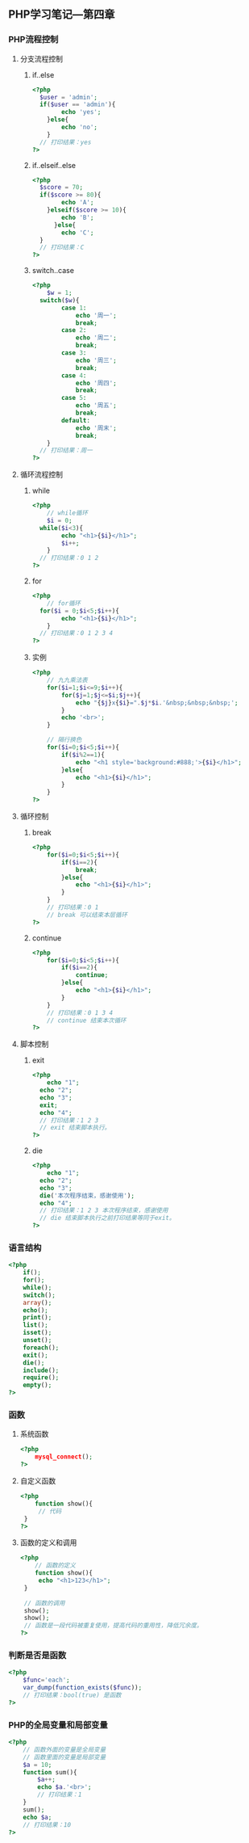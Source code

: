 ## PHP学习笔记—第四章

### PHP流程控制

1. 分支流程控制

   1. if..else

      ```php
      <?php
      	$user = 'admin';
      	if($user == 'admin'){
              echo 'yes';
          }else{
              echo 'no';
          }
      	// 打印结果：yes
      ?>
      ```

   2. if..elseif..else

      ```PHP
      <?php
      	$score = 70;
      	if($score >= 80){
              echo 'A';
          }elseif($score >= 10){
              echo 'B';
        	}else{
              echo 'C';
      	}
      	// 打印结果：C
      ?>
      ```

   3. switch..case

      ```PHP
      <?php
          $w = 1;
      	switch($w){
              case 1:
                  echo '周一';
                  break;
              case 2:
                  echo '周二';
                  break;
              case 3:
                  echo '周三';
                  break;
              case 4:
                  echo '周四';
                  break;
              case 5:
                  echo '周五';
                  break;
              default:
                  echo '周末';
                  break;   
          }
      	// 打印结果：周一
      ?>
      ```

      

2. 循环流程控制

   1. while

      ```PHP
      <?php
          // while循环
          $i = 0;
      	while($i<3){
              echo "<h1>{$i}</h1>";
              $i++;
          }
      	// 打印结果：0 1 2
      ?>
      ```

   2. for

      ```PHP
      <?php
          // for循环
      	for($i = 0;$i<5;$i++){
              echo "<h1>{$i}</h1>";
          }
      	// 打印结果：0 1 2 3 4
      ?>
      ```

   3. 实例

      ```PHP
      <?php
          // 九九乘法表
          for($i=1;$i<=9;$i++){
              for($j=1;$j<=$i;$j++){
                  echo "{$j}x{$i}=".$j*$i.'&nbsp;&nbsp;&nbsp;';
              }
              echo '<br>';
          }
      
          // 隔行换色
          for($i=0;$i<5;$i++){
              if($i%2==1){
                  echo "<h1 style='background:#888;'>{$i}</h1>";
              }else{
                  echo "<h1>{$i}</h1>";
              }
          }
      ?>
      ```

3. 循环控制

   1. break
   
      ```PHP
      <?php
          for($i=0;$i<5;$i++){
              if($i==2){
                  break;
              }else{
                  echo "<h1>{$i}</h1>";
              }
          }
          // 打印结果：0 1
          // break 可以结束本层循环
      ?>
      ```
   
   2. continue
   
      ```PHP
      <?php
          for($i=0;$i<5;$i++){
              if($i==2){
                  continue;
              }else{
                  echo "<h1>{$i}</h1>";
              }
          }
          // 打印结果：0 1 3 4
          // continue 结束本次循环
      ?>
      ```
   
4. 脚本控制
   
   1. exit
   
      ```PHP
      <?php
          echo "1";
      	echo "2";
      	echo "3";
      	exit;
      	echo "4";
      	// 打印结果：1 2 3
      	// exit 结束脚本执行。
      ?>
      ```
   
   2. die
   
      ```php
      <?php
          echo "1";
      	echo "2";
      	echo "3";
      	die('本次程序结束，感谢使用');
      	echo "4";
      	// 打印结果：1 2 3 本次程序结束，感谢使用
      	// die 结束脚本执行之前打印结果等同于exit。
      ?>
      ```

### 语言结构

```php
<?php
    if();
	for();
	while();
	switch();
	array();
	echo();
	print();
	list();
	isset();
	unset();
	foreach();
	exit();
	die();
	include();
	require();
	empty();
?>
```

### 函数

1. 系统函数

   ```php
   <?php
       mysql_connect();
   ?>
   ```

2. 自定义函数

   ```PHP
   <?php
       function show(){
       	// 代码
   	}
   ?>
   ```

3. 函数的定义和调用

   ```php
   <?php
       // 函数的定义
       function show(){
       	echo "<h1>123</h1>";
   	}
   	
   	// 函数的调用
   	show();
   	show();
   	// 函数是一段代码被重复使用，提高代码的重用性，降低冗余度。
   ?>
   ```

### 判断是否是函数

```PHP
<?php
    $func='each';
	var_dump(function_exists($func));
	// 打印结果：bool(true) 是函数
?>
```

### PHP的全局变量和局部变量

```php
<?php
	// 函数外面的变量是全局变量
	// 函数里面的变量是局部变量
    $a = 10;
	function sum(){
        $a++;
        echo $a.'<br>';
        // 打印结果：1
    }
	sum();
	echo $a;
	// 打印结果：10
?>
```

